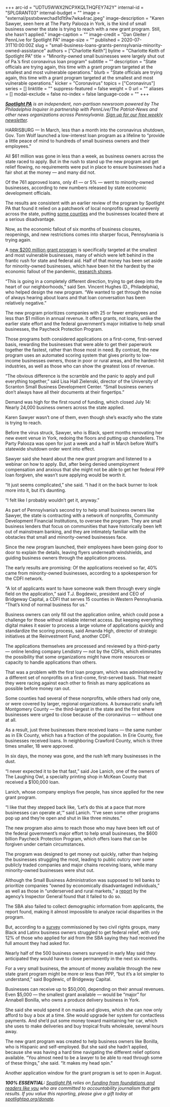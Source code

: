 +++
arc-id = "UDTU5WWX2NCPXKQLTHQFEY742Y"
internal-id = "SPLGRANT03"
internal-budget = ""
image = "external/psstxbwwchad1d1t9w7wka4rac.jpeg"
image-description = "Karen Sawyer, seen here at The Party Palooza in York, is the kind of small business owner the state is trying to reach with a new grant program. Still, she hasn't applied."
image-caption = ""
image-credit = "Dan Gleiter / PennLive for Spotlight PA"
image-size = ""
published = 2020-07-31T10:00:00Z
slug = "small-business-loans-grants-pennsylvania-minority-owned-assistance"
authors = ["Charlotte Keith"]
byline = "Charlotte Keith of Spotlight PA"
title = "Minority-owned small businesses were largely shut out of Pa.’s first coronavirus loan program"
subtitle = ""
description = "State officials are trying again, this time with a grant program targeted at the smallest and most vulnerable operations."
blurb = "State officials are trying again, this time with a grant program targeted at the smallest and most vulnerable operations."
kicker = "Coronavirus"
topics = ["Coronavirus"]
series = []
linktitle = ""
suppress-featured = false
weight = 0
url = ""
aliases = []
modal-exclude = false
no-index = false
language-code = ""
+++

<a href="https://lesspage.com/"><i><b>Spotlight PA</b></i></a><i> is an independent, non-partisan newsroom powered by The Philadelphia Inquirer in partnership with PennLive/The Patriot-News and other news organizations across Pennsylvania. </i><a href="https://lesspage.com/newsletters"><i>Sign up for our free weekly newsletter</i></a><i>.</i>

HARRISBURG — In March, less than a month into the coronavirus shutdown, Gov. Tom Wolf launched a low-interest loan program as a lifeline to “provide a little peace of mind to hundreds of small business owners and their employees.”

All $61 million was gone in less than a week, as business owners across the state raced to apply. But in the rush to stand up the new program and get relief flowing, no requirements were put in place to ensure businesses had a fair shot at the money — and many did not.

Of the 761 approved loans, only 41 — or 5% — went to minority-owned businesses, according to new numbers released by state economic development officials.

The results are consistent with an earlier review of the program by Spotlight PA that found it relied on a patchwork of local nonprofits spread unevenly across the state, putting <a href="https://lesspage.com/news/2020/05/small-business-loan-pennsylvania-winners-losers/">some counties</a> and the businesses located there at a serious disadvantage.

Now, as the economic fallout of six months of business closures, reopenings, and new restrictions comes into sharper focus, Pennsylvania is trying again.

A <a href="https://pabusinessgrants.com/">new $200 million grant program</a> is specifically targeted at the smallest and most vulnerable businesses, many of which were left behind in the frantic rush for state and federal aid. Half of that money has been set aside for minority-owned businesses, which have been hit the hardest by the economic fallout of the pandemic, <a href="https://www.nber.org/papers/w27309.pdf">research shows</a>. 

“This is going in a completely different direction, trying to get deep into the heart of our neighborhoods,” said Sen. Vincent Hughes (D., Philadelphia), who helped design the new program. “We wanted to get through the noise of always hearing about loans and that loan conversation has been relatively negative.”

<script src="https://lesspage.com/embed.js" async></script><div data-spl-embed-version="1" data-spl-src="https://lesspage.com/embeds/donate/"></div>

The new program prioritizes companies with 25 or fewer employees and less than $1 million in annual revenue. It offers grants, not loans, unlike the earlier state effort and the federal government’s major initiative to help small businesses, the Paycheck Protection Program. 

Those programs both considered applications on a first-come, first-served basis, rewarding the businesses that were able to get their paperwork together the fastest, rather than those most in need. By contrast, the new program uses an automated scoring system that gives priority to low-income businesses owners, those in poor or rural areas, and the hardest-hit industries, as well as those who can show the greatest loss of revenue. 

“The obvious difference is the scramble and the panic to apply and pull everything together,” said Lisa Hall Zielenski, director of the University of Scranton Small Business Development Center. “Small business owners don’t always have all their documents at their fingertips.” 

Demand was high for the first round of funding, which closed July 14: Nearly 24,000 business owners across the state applied. 

Karen Sawyer wasn’t one of them, even though she’s exactly who the state is trying to reach.

Before the virus struck, Sawyer, who is Black, spent months renovating her new event venue in York, redoing the floors and putting up chandeliers. The Party Palooza was open for just a week and a half in March before Wolf’s statewide shutdown order went into effect. 

Sawyer said she heard about the new grant program and listened to a webinar on how to apply. But, after being denied unemployment compensation and anxious that she might not be able to get her federal PPP loan forgiven, she wasn’t sure applying would be worth it.

“It just seems complicated,” she said. “I had it on the back burner to look more into it, but it’s daunting.

“I felt like I probably wouldn’t get it, anyway.” 

As part of Pennsylvania’s second try to help small business owners like Sawyer, the state is contracting with a network of nonprofits, Community Development Financial Institutions, to oversee the program. They are small business lenders that focus on communities that have historically been left out of mainstream banking, and they are intimately familiar with the obstacles that small and minority-owned businesses face. 

Since the new program launched, their employees have been going door to door to explain the details, leaving flyers underneath windshields, and guiding business owners through the application process. 

The early results are promising: Of the applications received so far, 40% came from minority-owned businesses, according to a spokesperson for the CDFI network. 

“A lot of applicants want to have someone walk them through every single field on the application,” said T.J. Bogdewic, president and CEO of Bridgeway Capital, a CDFI that serves 15 counties in Western Pennsylvania. “That’s kind of normal business for us.” 

<!-- START responsive iframe -->
<div id="vis-map-pa-loans--container"></div>
<script src="https://pym.nprapps.org/pym.v1.min.js"></script>
<script>new pym.Parent("vis-map-pa-loans--container", "https://interactives.data.spotlightpa.org/2020/vis-map-pa-loans/", {});</script>
<!-- END responsive iframe -->

Business owners can only fill out the application online, which could pose a challenge for those without reliable internet access. But keeping everything digital makes it easier to process a large volume of applications quickly and standardize the scoring process, said Amanda High, director of strategic initiatives at the Reinvestment Fund, another CDFI. 

The applications themselves are processed and reviewed by a third-party — online lending company Lendistry — not by the CDFIs, which eliminates the possibility that some organizations might have more resources or capacity to handle applications than others.

That was a problem with the first loan program, which was administered by a different set of nonprofits on a first-come, first-served basis. That meant they were racing against each other to finish as many applications as possible before money ran out.

Some counties had several of these nonprofits, while others had only one, or were covered by larger, regional organizations. A bureaucratic snafu left Montgomery County — the third-largest in the state and the first where businesses were urged to close because of the coronavirus — without one at all.

As a result, just three businesses there received loans — the same number as in Elk County, which has a fraction of the population. In Erie County, five businesses received loans. In neighboring Crawford County, which is three times smaller, 18 were approved.

In six days, the money was gone, and the rush left many businesses in the dust. 

“I never expected it to be that fast,” said Joe Lanich, one of the owners of The Laughing Owl, a specialty printing shop in McKean County that received a $100,000 loan. 

Lanich, whose company employs five people, has since applied for the new grant program.

“I like that they stepped back like, ‘Let’s do this at a pace that more businesses can operate at,’” said Lanich. “I’ve seen some other programs pop up and they’re open and shut in like three minutes.” 

The new program also aims to reach those who may have been left out of the federal government’s major effort to help small businesses, the $600 billion Paycheck Protection Program, which offers loans that can be forgiven under certain circumstances.

The program was designed to get money out quickly, rather than helping the businesses struggling the most, leading to public outcry over some publicly traded companies and major chains receiving loans, while many minority-owned businesses were shut out. 

Although the Small Business Administration was supposed to tell banks to prioritize companies “owned by economically disadvantaged individuals,” as well as those in “underserved and rural markets,” a <a href="https://www.sba.gov/sites/default/files/2020-05/SBA_OIG_Report_20-14_508.pdf">report</a> by the agency’s Inspector General found that it failed to do so. 

The SBA also failed to collect demographic information from applicants, the report found, making it almost impossible to analyze racial disparities in the program. 

But, according to a <a href="https://colorofchange.org/press_release/first-covid-19-survey-of-black-and-latino-small-business-owners-reveals-dire-economic-future/">survey</a> commissioned by two civil rights groups, many Black and Latinx business owners struggled to get federal relief, with only 12% of those who applied for aid from the SBA saying they had received the full amount they had asked for.

<script src="https://lesspage.com/embed.js" async></script><div data-spl-embed-version="1" data-spl-src="https://lesspage.com/embeds/newsletter/"></div>

Nearly half of the 500 business owners surveyed in early May said they anticipated they would have to close permanently in the next six months. 

For a very small business, the amount of money available through the new state grant program might be more or less than PPP, “but it’s a lot simpler to understand,” said Bogdewic, of Bridgeway Capital. 

Businesses can receive up to $50,000, depending on their annual revenues. Even $5,000 — the smallest grant available — would be “major” for Annabell Bonilla, who owns a produce delivery business in York.

She said she would spend it on masks and gloves, which she can now only afford to buy a box at a time. She would upgrade her system for contactless payments. And she’d put some money toward maintaining her car, which she uses to make deliveries and buy tropical fruits wholesale, several hours away.

The new grant program was created to help business owners like Bonilla, who is Hispanic and self-employed. But she said she hadn’t applied, because she was having a hard time navigating the different relief options available. “You almost need to be a lawyer to be able to read through some of these things,” she said. “It makes my head spin.” 

Another application window for the grant program is set to open in August. 

<i><b>100% ESSENTIAL:</b></i> <a href="https://lesspage.com/"><i>Spotlight PA</i></a><i> relies on</i><a href="https://lesspage.com/support"><i> funding from foundations and readers like you</i></a><i> who are committed to accountability journalism that gets results. If you value this reporting, please give a gift today at </i><a href="http://spotlightpa.org/donate"><i>spotlightpa.org/donate</i></a><i>.</i>

<script src="https://lesspage.com/embed.js" async></script><div data-spl-embed-version="1" data-spl-src="https://lesspage.com/embeds/tips/?tip_text=Are%20you%20a%20%3Cb%3Esmall%20business%20owner%20who%20applied%20for%20a%20Pa.%20loan%20or%20grant%3C%2Fb%3E%3F%20We%20want%20to%20hear%20from%20you."></div>

